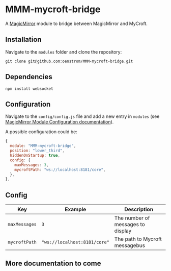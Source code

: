 # MMM-mycroft-bridge

A [MagicMirror](https://magicmirror.builders/) module to bridge between MagicMirror and MyCroft.

## Installation

Navigate to the `modules` folder and clone the repository:

`git clone git@github.com:oenstrom/MMM-mycroft-bridge.git`

## Dependencies
`npm install websocket`

## Configuration

Navigate to the `config/config.js` file and add a new entry in `modules` (see [MagicMirror Module Configuration documentation](https://docs.magicmirror.builders/modules/configuration.html)).

A possible configuration could be:

```js
{
  module: "MMM-mycroft-bridge",
  position: "lower_third",
  hiddenOnStartup: true,
  config: {
    maxMessages: 3,
    mycroftPath: "ws://localhost:8181/core",
  },
},
```
## Config
| Key           | Example                      | Description                       |
|---------------|------------------------------|-----------------------------------|
| `maxMessages` | `3`                          | The number of messages to display |
| `mycroftPath` | `"ws://localhost:8181/core"` | The path to Mycroft messagebus    |

## More documentation to come